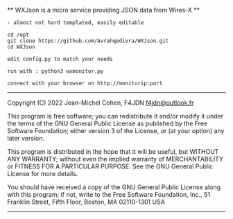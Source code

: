 
** WXJson is a micro service providing JSON data from Wires-X **
    
    - almost not hard templated, easily editable

    cd /opt
    git clone https://github.com/Avrahqedivra/WXJson.git
    cd WXJson
    
    edit config.py to match your needs

    run with : python3 wxmonitor.py
    
    connect with your browser on http://monitorip:port

---

Copyright (C) 2022 Jean-Michel Cohen, F4JDN <f4jdn@outlook.fr>

This program is free software; you can redistribute it and/or modify it under the terms of the GNU General Public License as published by the Free Software Foundation; either version 3 of the License, or (at your option) any later version.

This program is distributed in the hope that it will be useful, but WITHOUT ANY WARRANTY; without even the implied warranty of MERCHANTABILITY or FITNESS FOR A PARTICULAR PURPOSE. See the GNU General Public License for more details.

You should have received a copy of the GNU General Public License along with this program; if not, write to the Free Software Foundation, Inc., 51 Franklin Street, Fifth Floor, Boston, MA 02110-1301  USA

---

